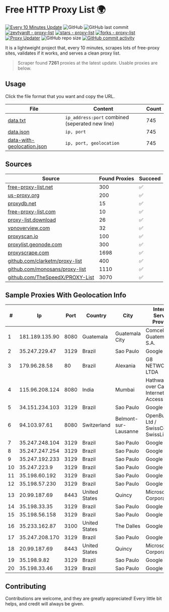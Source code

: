 
# Free HTTP Proxy List 🌍

[![Every 10 Minutes Update](https://github.com/mertguvencli/http-proxy-list/actions/workflows/main.yml/badge.svg?branch=main)](https://github.com/mertguvencli/http-proxy-list/actions/workflows/main.yml)
![GitHub](https://img.shields.io/github/license/mertguvencli/http-proxy-list)
![GitHub last commit](https://img.shields.io/github/last-commit/mertguvencli/http-proxy-list)
[![zevtyardt - proxy-list](https://img.shields.io/static/v1?label=zevtyardt&message=proxy-list&color=blue&logo=github)](https://github.com/zevtyardt/proxy-list "Go to GitHub repo")
[![stars - proxy-list](https://img.shields.io/github/stars/zevtyardt/proxy-list?style=social)](https://github.com/zevtyardt/proxy-list)
[![forks - proxy-list](https://img.shields.io/github/forks/zevtyardt/proxy-list?style=social)](https://github.com/zevtyardt/proxy-list)
[![Proxy Updater](https://github.com/zevtyardt/proxy-list/workflows/Proxy%20Updater/badge.svg)](https://github.com/zevtyardt/proxy-list/actions?query=workflow:"Proxy+Updater")
![GitHub repo size](https://img.shields.io/github/repo-size/zevtyardt/proxy-list)
[![GitHub commit activity](https://img.shields.io/github/commit-activity/m/zevtyardt/proxy-list?logo=commits)](https://github.com/zevtyardt/proxy-list/commits/main)

It is a lightweight project that, every 10 minutes, scrapes lots of free-proxy sites, validates if it works, and serves a clean proxy list.

> Scraper found **7261** proxies at the latest update. Usable proxies are below.

## Usage

Click the file format that you want and copy the URL.

|File|Content|Count|
|----|-------|-----|
|[data.txt](https://raw.githubusercontent.com/mertguvencli/http-proxy-list/main/proxy-list/data.txt)|`ip_address:port` combined (seperated new line)|745|
|[data.json](https://raw.githubusercontent.com/mertguvencli/http-proxy-list/main/proxy-list/data.json)|`ip, port`|745|
|[data-with-geolocation.json](https://raw.githubusercontent.com/mertguvencli/http-proxy-list/main/proxy-list/data-with-geolocation.json)|`ip, port, geolocation`|745|

## Sources

|Source|Found Proxies|Succeed|
|------|-------------|-------|
|[free-proxy-list.net](https://free-proxy-list.net)|300|✅|
|[us-proxy.org](https://www.us-proxy.org)|200|✅|
|[proxydb.net](http://proxydb.net)|15|✅|
|[free-proxy-list.com](https://free-proxy-list.com/?page=&port=&type%5B%5D=http&type%5B%5D=https&up_time=0&search=Search)|10|✅|
|[proxy-list.download](https://www.proxy-list.download/HTTP)|26|✅|
|[vpnoverview.com](https://vpnoverview.com/privacy/anonymous-browsing/free-proxy-servers)|32|✅|
|[proxyscan.io](https://www.proxyscan.io)|100|✅|
|[proxylist.geonode.com](https://proxylist.geonode.com/api/proxy-list?limit=300&page=1&sort_by=lastChecked&sort_type=desc&protocols=http,https)|300|✅|
|[proxyscrape.com](https://api.proxyscrape.com/v2/?request=displayproxies&protocol=http&timeout=10000&country=all&ssl=all&anonymity=all)|1698|✅|
|[github.com/clarketm/proxy-list](https://raw.githubusercontent.com/clarketm/proxy-list/master/proxy-list-raw.txt)|400|✅|
|[github.com/monosans/proxy-list](https://raw.githubusercontent.com/monosans/proxy-list/main/proxies/http.txt)|1110|✅|
|[github.com/TheSpeedX/PROXY-List](https://raw.githubusercontent.com/TheSpeedX/PROXY-List/master/http.txt)|3070|✅|


## Sample Proxies With Geolocation Info

|#|Ip|Port|Country|City|Internet Service Provider|
|-|--|----|-------|----|-------------------------|
|1|181.189.135.90|8080|Guatemala|Guatemala City|Comcel Guatemala S.A.|
|2|35.247.229.47|3129|Brazil|Sao Paulo|Google LLC|
|3|179.96.28.58|80|Brazil|Alexania|G8 NETWORKS LTDA|
|4|115.96.208.124|8080|India|Mumbai|Hathway IP over Cable Internet Access|
|5|34.151.234.103|3129|Brazil|Sao Paulo|Google LLC|
|6|94.103.97.61|8080|Switzerland|Belmont-sur-Lausanne|OpenBusiness Ltd / SwissCenter / SwissLink|
|7|35.247.248.104|3129|Brazil|Sao Paulo|Google LLC|
|8|35.247.247.254|3129|Brazil|Sao Paulo|Google LLC|
|9|35.247.192.233|3129|Brazil|Sao Paulo|Google LLC|
|10|35.247.223.9|3129|Brazil|Sao Paulo|Google LLC|
|11|35.198.60.192|3129|Brazil|Sao Paulo|Google LLC|
|12|35.198.57.230|3129|Brazil|Sao Paulo|Google LLC|
|13|20.99.187.69|8443|United States|Quincy|Microsoft Corporation|
|14|35.198.33.35|3129|Brazil|Sao Paulo|Google LLC|
|15|35.198.56.158|3129|Brazil|Sao Paulo|Google LLC|
|16|35.233.162.87|3100|United States|The Dalles|Google LLC|
|17|35.247.208.170|3129|Brazil|Sao Paulo|Google LLC|
|18|20.99.187.69|8443|United States|Quincy|Microsoft Corporation|
|19|35.198.9.82|3129|Brazil|Sao Paulo|Google LLC|
|20|35.198.33.46|3129|Brazil|Sao Paulo|Google LLC|



## Contributing

Contributions are welcome, and they are greatly appreciated! Every
little bit helps, and credit will always be given.

